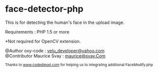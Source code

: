 face-detector-php
=================

This is for detecting the human's face in the upload image.

Requirements :
PHP 1.5 or more

*Not required for OpenCV extension.

@Author oxy-code		  : velu_developer@yahoo.com<br/>
@Contributor Maurice Svay : maurice@svay.Com<br/>

<small>Thanks to www.codediesel.com for helping us to integrating additional FaceModify.php</small>
